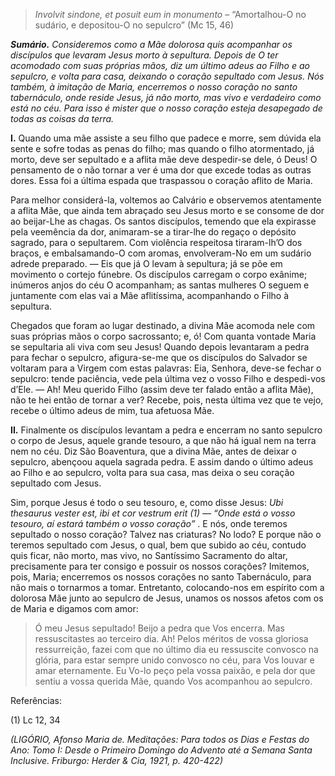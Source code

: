 > *Involvit sindone, et posuit eum in monumento* – “Amortalhou-O no sudário, e depositou-O no sepulcro” (Mc 15, 46)

***Sumário.** Consideremos como a Mãe dolorosa quis acompanhar os discípulos que levaram Jesus morto à sepultura. Depois de O ter acomodado com suas próprias mãos, diz um último adeus ao Filho e ao sepulcro, e volta para casa, deixando o coração sepultado com Jesus. Nós também, à imitação de Maria, encerremos o nosso coração no santo tabernáculo, onde reside Jesus, já não morto, mas vivo e verdadeiro como está no céu. Para isso é mister que o nosso coração esteja desapegado de todas as coisas da terra.*

**I.** Quando uma mãe assiste a seu filho que padece e morre, sem dúvida ela sente e sofre todas as penas do filho; mas quando o filho atormentado, já morto, deve ser sepultado e a aflita mãe deve despedir-se dele, ó Deus! O pensamento de o não tornar a ver é uma dor que excede todas as outras dores. Essa foi a última espada que traspassou o coração aflito de Maria.

Para melhor considerá-la, voltemos ao Calvário e observemos atentamente a aflita Mãe, que ainda tem abraçado seu Jesus morto e se consome de dor ao beijar-Lhe as chagas. Os santos discípulos, temendo que ela expirasse pela veemência da dor, animaram-se a tirar-lhe do regaço o depósito sagrado, para o sepultarem. Com violência respeitosa tiraram-lh’O dos braços, e embalsamando-O com aromas, envolveram-No em um sudário adrede preparado. — Eis que já O levam à sepultura; já se põe em movimento o cortejo fúnebre. Os discípulos carregam o corpo exânime; inúmeros anjos do céu O acompanham; as santas mulheres O seguem e juntamente com elas vai a Mãe aflitíssima, acompanhando o Filho à sepultura.

Chegados que foram ao lugar destinado, a divina Mãe acomoda nele com suas próprias mãos o corpo sacrossanto; e, ó! Com quanta vontade Maria se sepultaria ali viva com seu Jesus! Quando depois levantaram a pedra para fechar o sepulcro, afigura-se-me que os discípulos do Salvador se voltaram para a Virgem com estas palavras: Eia, Senhora, deve-se fechar o sepulcro: tende paciência, vede pela última vez o vosso Filho e despedi-vos d’Ele. — Ah! Meu querido Filho (assim deve ter falado então a aflita Mãe), não te hei então de tornar a ver? Recebe, pois, nesta última vez que te vejo, recebe o último adeus de mim, tua afetuosa Mãe.

**II.** Finalmente os discípulos levantam a pedra e encerram no santo sepulcro o corpo de Jesus, aquele grande tesouro, a que não há igual nem na terra nem no céu. Diz São Boaventura, que a divina Mãe, antes de deixar o sepulcro, abençoou aquela sagrada pedra. E assim dando o último adeus ao Filho e ao sepulcro, volta para sua casa, mas deixa o seu coração sepultado com Jesus.

Sim, porque Jesus é todo o seu tesouro, e, como disse Jesus: *Ubi thesaurus vester est, ibi et cor vestrum erit (1) — “Onde está o vosso tesouro, aí estará também o vosso coração”* . E nós, onde teremos sepultado o nosso coração? Talvez nas criaturas? No lodo? E porque não o teremos sepultado com Jesus, o qual, bem que subido ao céu, contudo quis ficar, não morto, mas vivo, no Santíssimo Sacramento do altar, precisamente para ter consigo e possuir os nossos corações? Imitemos, pois, Maria; encerremos os nossos corações no santo Tabernáculo, para não mais o tornarmos a tomar. Entretanto, colocando-nos em espírito com a dolorosa Mãe junto ao sepulcro de Jesus, unamos os nossos afetos com os de Maria e digamos com amor:

> Ó meu Jesus sepultado! Beijo a pedra que Vos encerra. Mas ressuscitastes ao terceiro dia. Ah! Pelos méritos de vossa gloriosa ressurreição, fazei com que no último dia eu ressuscite convosco na glória, para estar sempre unido convosco no céu, para Vos louvar e amar eternamente. Eu Vo-lo peço pela vossa paixão, e pela dor que sentiu a vossa querida Mãe, quando Vos acompanhou ao sepulcro.

Referências:

\(1\) Lc 12, 34

*(LIGÓRIO, Afonso Maria de. Meditações: Para todos os Dias e Festas do Ano: Tomo I: Desde o Primeiro Domingo do Advento até a Semana Santa Inclusive. Friburgo: Herder & Cia, 1921, p. 420-422)*
